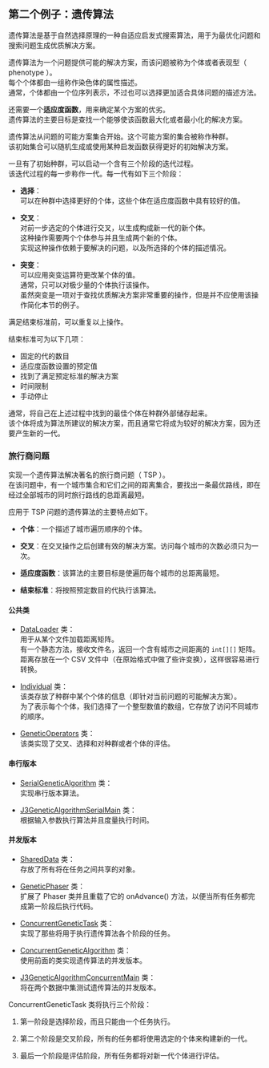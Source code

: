 ## 第二个例子：遗传算法
遗传算法是基于自然选择原理的一种自适应启发式搜索算法，用于为最优化问题和搜索问题生成优质解决方案。  

遗传算法为一个问题提供可能的解决方案，而该问题被称为个体或者表现型（ phenotype ）。  
每个个体都由一组称作染色体的属性描述。  
通常，个体都由一个位序列表示，不过也可以选择更加适合具体问题的描述方法。

还需要一个**适应度函数**，用来确定某个方案的优劣。  
遗传算法的主要目标是查找一个能够使该函数最大化或者最小化的解决方案。  

遗传算法从问题的可能方案集合开始。这个可能方案的集合被称作种群。  
该初始集合可以随机生成或使用某种启发函数获得更好的初始解决方案。

一旦有了初始种群，可以启动一个含有三个阶段的迭代过程。  
该迭代过程的每一步称作一代。每一代有如下三个阶段：
-	**选择**：  
可以在种群中选择更好的个体，这些个体在适应度函数中具有较好的值。

-	**交叉**：  
对前一步选定的个体进行交叉，以生成构成新一代的新个体。  
这种操作需要两个个体参与并且生成两个新的个体。  
实现这种操作依赖于要解决的问题，以及所选择的个体的描述情况。
-	**突变**：  
可以应用突变运算符更改某个体的值。  
通常，只可以对极少量的个体执行该操作。  
虽然突变是一项对于查找优质解决方案非常重要的操作，但是并不应使用该操作简化本节的例子。

满足结束标准前，可以重复以上操作。  

结束标准可为以下几项：
-	固定的代的数目
-	适应度函数设置的预定值
-	找到了满足预定标准的解决方案
-	时间限制
-	手动停止

通常，将自己在上述过程中找到的最佳个体在种群外部储存起来。  
该个体将成为算法所建议的解决方案，而且通常它将成为较好的解决方案，因为还要产生新的一代。  

### 旅行商问题
实现一个遗传算法解决著名的旅行商问题（ TSP ）。  
在该问题中，有一个城市集合和它们之间的距离集合，要找出一条最优路线，即在经过全部城市的同时旅行路线的总距离最短。  

应用于 TSP 问题的遗传算法的主要特点如下。
-	**个体**：一个描述了城市遍历顺序的个体。

-	**交叉**：在交叉操作之后创建有效的解决方案。访问每个城市的次数必须只为一次。
-	**适应度函数**：该算法的主要目标是使遍历每个城市的总距离最短。
-	**结束标准**：将按照预定数目的代执行该算法。

#### 公共类
-	[DataLoader](common/DataLoader.java) 类：  
用于从某个文件加载距离矩阵。  
有一个静态方法，接收文件名，返回一个含有城市之间距离的 `int[][]` 矩阵。  
距离存放在一个 CSV 文件中（在原始格式中做了些许变换），这样很容易进行转换。

-	[Individual](common/Individual.java) 类：  
该类存放了种群中某个个体的信息（即针对当前问题的可能解决方案）。  
为了表示每个个体，我们选择了一个整型数值的数组，它存放了访问不同城市的顺序。
-	[GeneticOperators](common/GeneticOperators.java) 类：  
该类实现了交叉、选择和对种群或者个体的评估。 

#### 串行版本
-	[SerialGeneticAlgorithm](SerialGeneticAlgorithm.java) 类：  
实现串行版本算法。

-	[J3GeneticAlgorithmSerialMain](J3GeneticAlgorithmSerialMain.java) 类：  
根据输入参数执行算法并且度量执行时间。

#### 并发版本
-	[SharedData](SharedData.java) 类：  
存放了所有将在任务之间共享的对象。

-	[GeneticPhaser](GeneticPhaser.java) 类：  
扩展了 Phaser 类并且重载了它的 onAdvance() 方法，以便当所有任务都完成第一阶段后执行代码。
-	[ConcurrentGeneticTask](ConcurrentGeneticTask.java) 类：  
实现了那些将用于执行遗传算法各个阶段的任务。
-	[ConcurrentGeneticAlgorithm](ConcurrentGeneticAlgorithm.java) 类：  
使用前面的类实现遗传算法的并发版本。
-	[J3GeneticAlgorithmConcurrentMain](J3GeneticAlgorithmConcurrentMain.java) 类：  
将在两个数据中集测试遗传算法的并发版本。

ConcurrentGeneticTask 类将执行三个阶段：  
1.	第一阶段是选择阶段，而且只能由一个任务执行。

2.	第二个阶段是交叉阶段，所有的任务都将使用选定的个体来构建新的一代。
3.	最后一个阶段是评估阶段，所有任务都将对新一代个体进行评估。